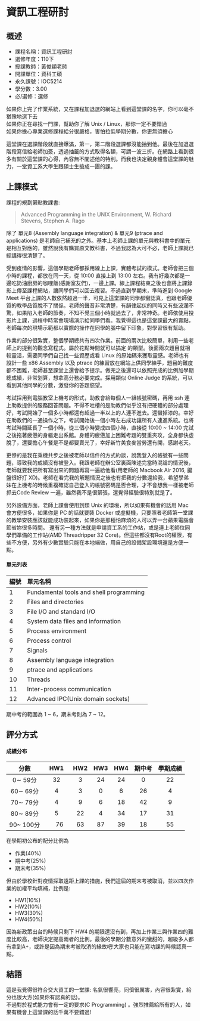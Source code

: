 
# 資訊工程研討
## 概述
- 課程名稱：資訊工程研討
- 選修年度：110下
- 授課教師：黃俊穎老師
- 開課單位：資科工碩    
- 永久課號：IOC5214
- 學分數：3.00
- 必/選修：選修

如果你上完了作業系統，又在課程加退選的網站上看到這堂課的名字，你可以毫不猶豫地選下去<br>
如果你正在尋找一門課，幫助你了解 Unix / Linux，那你一定不要錯過<br>
如果你擔心專業選修課程給分很嚴格，害怕拉低學期分數，你更無須擔心

這堂課在選課階段就直接爆滿，第一，第二階段選課都沒能抽到他。最後在加退選階段寫信給老師加簽，透過抽籤的方式取得名額，可謂一波三折。在網路上看到很多有關於這堂課的心得，內容無不闡述他的特別。而我也決定親身體會這堂課的魅力，一堂資工系大學生跟碩士生搶成一團的課。

## 上課模式

課程的規劃緊貼教課書:

> Advanced Programming in the UNIX Environment, W. Richard Stevens, Stephen A. Rago

除了 單元8 (Assembly language integration) & 單元9 (ptrace and applications) 是老師自己補充的之外。基本上老師上課的單元與教科書中的單元是相互對應的，雖然說我有購買原文教科書，不過我認為大可不必，老師上課就已經講得很清楚了。

受到疫情的影響，這個學期老師都採用線上上課，實體考試的模式。老師會把三個小時的課程，都放在同一天，從 10:00 直接上到 13:00 左右。我有好幾次都是一邊吃奶油廚房的咖哩飯(感謝室友們)，一邊上課。線上課程結束之後也會將上課錄影上傳至課程網站，讓同學們可以回去複習。不過直到學期末，準時進到 Google Meet 平台上課的人數依然超過一半，可見上這堂課的同學都蠻認真，也跟老師優質的教學品質脫不了關係。老師的聲音非常清楚，有韻律起伏的同時又有些波瀾不驚，如果陷入老師的節奏，不知不覺三個小時就過去了，非常神奇。老師依使用投影片上課，過程中時常會現場演示給同學們看。我覺得這也是這堂課最大的賣點，老師每次的現場示範都以實際的操作在同學的腦中留下印象，對學習很有幫助。

作業的部分很紮實，整個學期總共有四次作業。前面的兩次比較簡單，利用一些老師上的提到的觀念寫程式。屬於花點時間就可以搞定
的類型。後面兩次題目就相較靈活，需要同學們自己找一些資歷或看 Linux 的原始碼來獲取靈感。老師也有設計一些 x86 Assembly 以及 ptrace 的練習放在網站上供同學練手，題目的難度都不困難，老師甚至課堂上還會給予提示。做完之後還可以依照完成的比例加學期總成績，非常划算，想拿高分務必要完成。採用類似 Online Judge 的系統，可以看到其他同學的分數，激發你的答題慾望。

考試採用到電腦教室上機考的形式，助教會給每個人一組帳號密碼，再用 ssh 連上助教提供的服務回答問題。不得不吐槽的是助教們似乎沒有把硬體的部分處理好，考試開始了一個多小時都還有超過一半以上的人連不進去。還蠻掉漆的。幸好在助教們的一通操作之下，考試開始後一個小時左右成功讓所有人連進系統。也將考試時間延長了一個小時，從三個小時變成四個小時，直接從 10:00 ~ 14:00 完試之後拖著疲憊的身軀走出系館。身體的疲憊加上困難考題的雙重夾攻，全身都快虛脫了，還要擔心午餐是不是都要賣光了，幸好新竹美食麥當勞還有開，感謝老天。

更慘的是我在乘機共步之後被老師以信件的方式約談，說我登入的帳號有一些問題，導致我的成績沒有被登入。我跟老師在辦公室裏面陳述完當時混論的情況後，老師就要我把所有寫出來的問題再寫一遍給他看(用老師的 Macbook Air 2016, 鍵盤很好打 XD)。老師在看完我的解題情況之後也有把我的分數還給我，希望學弟妹在上機考的時候重複確認自己登入的帳號密碼是否合理，才不會想我一樣被老師抓去Code Review 一遍，雖然我不是很緊張，還覺得經驗很特別就是了。

另外設備方面，老師上課會使用到類 Unix 的環境，所以如果有機會的話用 Mac 會方便很多，如果你是 PC 的話就要裝 Docker 或虛擬機，只要照者老師第一堂課的教學安裝應該就能成功裝起來，如果你是那種怕麻煩的人可以弄一台蘋果電腦會節省妳很多時間。 還有另一種方法就是申請資工系的工作站，或是連上老師位同學們準備的工作站(AMD Threadripper 32 Core)。但這些都沒有Root的權限，有些不方便，另外有少數實驗只能在本地端做，用自己的設備架設環境還是方便一點。

#### 單元列表

編號 | 單元名稱
--------|:-----
1 |Fundamental tools and shell programming
2 |Files and directories
3 |File I/O and standard I/O
4 |System data files and information
5 |Process environment
6 |Process control
7 |Signals
8 |Assembly language integration
9 |ptrace and applications
10 |Threads
11 |Inter-process communication
12 |Advanced IPC(Unix domain sockets)

期中考的範圍為 1 ~ 6，期末考則為 7 ~ 12。

## 評分方式

#### 成績分布

分數 | HW1 | HW2 |HW3 | HW4 | 期中考 | 學期成績
:------:|:-----:|:---:|:---:|:---:|:---:|:---:|
0∼ 59分     | 32    |3     |24   | 24    |0     |22  
60∼ 69分    | 4 　  |3     |0   | 6    |26     |4 
70∼ 79分    | 4 　 |9     |6   | 18    |42     |9  
80∼ 89分    | 5　  |22    |4  | 34    |17     |31  
90~ 100分   |　76 　|63    |87   | 39   |18     |55  

在學期初公布的配分比例為 

- 作業(40%)
- 期中考(25%)
- 期末考(35%)

但由於學校針對疫情採取遠距上課的措施，我們這屆的期末考被取消，並以四次作業的加權平均填補，比例是:

- HW1(10%)
- HW2(10%)
- HW3(30%)
- HW4(50%)

因為新政策出台的時候只剩下 HW4 的期限還沒有到，再加上作業三與作業四的難度比較高，老師決定提高兩者的比例。最後的學期分數意外的蠻甜的，超級多人都有拿到A+，或許是因為期末考被取消的緣故吧!大家也只能在寫功課的時候認真一點。

## 結語

這是我覺得很符合交大資工的一堂課: 名氣很響亮，同儕很厲害，內容很紮實，給分也很大方(如果你有認真的話)。<br>
不過對於程式能力會有一定的要求(C Programming) 。強烈推薦給所有的人，如果有機會上這堂課的話千萬不要錯過!

